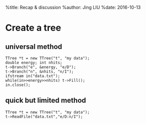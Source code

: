 %title: Recap & discussion
%author: Jing LIU
%date: 2016-10-13

# Create a tree

## universal method

    TTree *t = new TTree("t", "my data");
    double energy; int nhits;
    t->Branch("e", &energy, "e/D");
    t->Branch("n", &nhits, "n/I");
    ifstream in("data.txt");
    while(in>>energy>>nhits) t->Fill();
    in.close();

## quick but limited method

    TTree *t = new TTree("t", "my data");
    t->ReadFile("data.txt","e/D:n/I");
